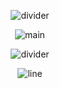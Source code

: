 <div align="center">

![divider](https://64.media.tumblr.com/82020cb61adbf9762ac24fcb402228d7/91c1acb9bc5cbf39-76/s2048x3072/b681e0de4c6754e47bef859c9376524c0ccd0765.pnj)

![main](https://64.media.tumblr.com/198e583912d479db01d56504c7813896/91ce7c4260ffb5b3-e3/s640x960/426d9409ef2cc9e772480c805542a3f540baf8db.pnj)

![divider](https://64.media.tumblr.com/82020cb61adbf9762ac24fcb402228d7/91c1acb9bc5cbf39-76/s2048x3072/b681e0de4c6754e47bef859c9376524c0ccd0765.pnj)

![line](https://64.media.tumblr.com/9ca84abb608d8ed1961cbc804169e707/19233b1e438b4954-c7/s1280x1920/2ab5d13ac600ebe91d191f7a6f577c2ea23232d1.pnj)
